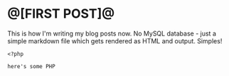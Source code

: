 @[FIRST POST]@
============

This is how I'm writing my blog posts now. No MySQL database - just a simple
markdown file which gets rendered as HTML and output. Simples!

~~~
<?php

here's some PHP
~~~